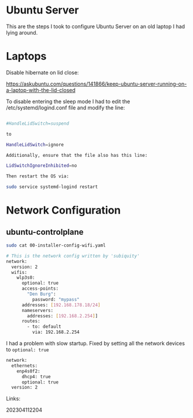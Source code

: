 # Ubuntu Server

This are the steps I took to configure Ubuntu Server on an old laptop I had lying around.

# Laptops

Disable hibernate on lid close:

https://askubuntu.com/questions/141866/keep-ubuntu-server-running-on-a-laptop-with-the-lid-closed

To disable entering the sleep mode I had to edit the /etc/systemd/logind.conf file and modify the line:

```bash

#HandleLidSwitch=suspend

to

HandleLidSwitch=ignore

Additionally, ensure that the file also has this line:

LidSwitchIgnoreInhibited=no

Then restart the OS via:

sudo service systemd-logind restart
```

# Network Configuration

## ubuntu-controlplane

```bash
sudo cat 00-installer-config-wifi.yaml

# This is the network config written by 'subiquity'
network:
  version: 2
  wifis:
    wlp3s0:
      optional: true
      access-points:
        "Den Burg":
          password: "mypass"
      addresses: [192.168.178.18/24]
      nameservers:
        addresses: [192.168.2.254]]
      routes:
        - to: default
          via: 192.168.2.254

```

I had a problem with slow startup. Fixed by setting all the network devices to `optional: true`

```bash
network:
  ethernets:
    enp4s0f2:
      dhcp4: true
      optional: true
  version: 2
```


Links:

202304112204

